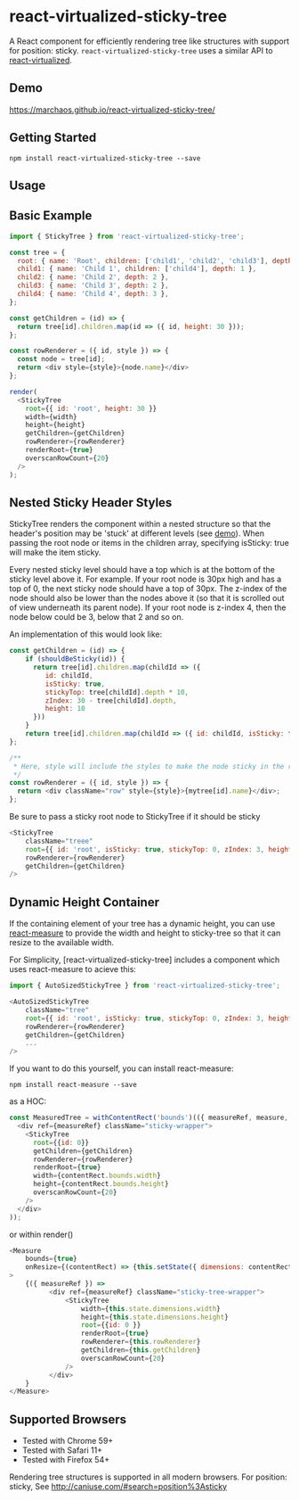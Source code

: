 # react-virtualized-sticky-tree
A React component for efficiently rendering tree like structures with support for position: sticky. `react-virtualized-sticky-tree` uses a similar API to [react-virtualized](https://github.com/bvaughn/react-virtualized).

## Demo

https://marchaos.github.io/react-virtualized-sticky-tree/

## Getting Started

`npm install react-virtualized-sticky-tree --save`

## Usage

## Basic Example

```js
import { StickyTree } from 'react-virtualized-sticky-tree';

const tree = {
  root: { name: 'Root', children: ['child1', 'child2', 'child3'], depth: 0 },
  child1: { name: 'Child 1', children: ['child4'], depth: 1 },
  child2: { name: 'Child 2', depth: 2 },
  child3: { name: 'Child 3', depth: 2 },
  child4: { name: 'Child 4', depth: 3 },
};

const getChildren = (id) => {
  return tree[id].children.map(id => ({ id, height: 30 }));
};

const rowRenderer = ({ id, style }) => {
  const node = tree[id];
  return <div style={style}>{node.name}</div>
};

render(
  <StickyTree
    root={{ id: 'root', height: 30 }}
    width={width}
    height={height}
    getChildren={getChildren}
    rowRenderer={rowRenderer}
    renderRoot={true}
    overscanRowCount={20}
  />
);
```

## Nested Sticky Header Styles

StickyTree renders the component within a nested structure so that the header's position may be 'stuck' at different levels (see [demo](https://marchaos.github.io/react-virtualized-sticky-tree/)). When passing the root node or items in the children array, specifying isSticky: true will make the item sticky.

Every nested sticky level should have a top which is at the bottom of the sticky level above it. For example. If your root node is 30px high and has a top of 0, the next sticky node should have a top of 30px. The z-index of the node should also be lower than the nodes above it (so that it is scrolled out of view underneath its parent node). If your root node is z-index 4, then the node below could be 3, below that 2 and so on.

An implementation of this would look like:

```js
const getChildren = (id) => {
    if (shouldBeSticky(id)) {
      return tree[id].children.map(childId => ({
         id: childId, 
         isSticky: true,
         stickyTop: tree[childId].depth * 10,
         zIndex: 30 - tree[childId].depth, 
         height: 10
      }))
    }
    return tree[id].children.map(childId => ({ id: childId, isSticky: false, height: 10 }))
};

/**
 * Here, style will include the styles to make the node sticky in the right position. 
 */
const rowRenderer = ({ id, style }) => {
  return <div className="row" style={style}>{mytree[id].name}</div>;
};
```

Be sure to pass a sticky root node to StickyTree if it should be sticky

```js
<StickyTree
    className="treee"
    root={{ id: 'root', isSticky: true, stickyTop: 0, zIndex: 3, height: 10 }}
    rowRenderer={rowRenderer}
    getChildren={getChildren}
/>
```

## Dynamic Height Container

If the containing element of your tree has a dynamic height, you can use [react-measure](https://github.com/souporserious/react-measure) to provide the width and height to sticky-tree so that it can resize to the available width.

For Simplicity, [react-virtualized-sticky-tree] includes a component which uses react-measure to acieve this:

```js
import { AutoSizedStickyTree } from 'react-virtualized-sticky-tree';

<AutoSizedStickyTree
    className="tree"
    root={{ id: 'root', isSticky: true, stickyTop: 0, zIndex: 3, height: 30 }}
    rowRenderer={rowRenderer}
    getChildren={getChildren}
    ...
/>
```

If you want to do this yourself, you can install react-measure:

`npm install react-measure --save`

as a HOC:
```js
const MeasuredTree = withContentRect('bounds')(({ measureRef, measure, contentRect }) => (
  <div ref={measureRef} className="sticky-wrapper">
    <StickyTree
      root={{id: 0}}
      getChildren={getChildren}
      rowRenderer={rowRenderer}
      renderRoot={true}
      width={contentRect.bounds.width}
      height={contentRect.bounds.height}
      overscanRowCount={20}
    />
  </div>
));
```
or within render()

```js
<Measure
    bounds={true}
    onResize={(contentRect) => {this.setState({ dimensions: contentRect.bounds });}}
>
    {({ measureRef }) => 
          <div ref={measureRef} className="sticky-tree-wrapper">
              <StickyTree
                  width={this.state.dimensions.width}
                  height={this.state.dimensions.height}
                  root={{id: 0 }}
                  renderRoot={true}
                  rowRenderer={this.rowRenderer}
                  getChildren={this.getChildren}
                  overscanRowCount={20}
              />
          </div>
    }
</Measure>
```

## Supported Browsers

* Tested with Chrome 59+
* Tested with Safari 11+
* Tested with Firefox 54+

Rendering tree structures is supported in all modern browsers. For position: sticky, See http://caniuse.com/#search=position%3Asticky
